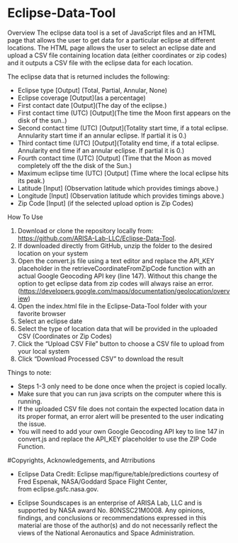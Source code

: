 # Eclipse-Data-Tool
Overview
The eclipse data tool is a set of JavaScript files and an HTML page that allows the user to get data for a particular eclipse at different locations. The HTML page allows the user to select an eclipse date and upload a CSV file containing location data (either coordinates or zip codes) and it outputs a CSV file with the eclipse data for each location. 


The eclipse data that is returned includes the following:
* Eclipse type  [Output] (Total, Partial, Annular, None)
* Eclipse coverage  [Output](as a percentage)
* First contact date  [Output](The day of the eclipse.)
* First contact time (UTC)  [Output](The time the Moon first appears on the disk of the sun..)
* Second contact time (UTC)   [Output](Totality start time, if a total eclipse.  Annularity start time if an annular eclipse.  If partial it is 0.)
* Third contact time (UTC)  [Output](Totality end time, if a total eclipse.  Annularity end time if an annular eclipse.  If partial it is 0.)
* Fourth contact time (UTC)  [Output] (Time that the Moon as moved completely off the the disk of the Sun.)
* Maximum eclipse time (UTC)  [Output] (Time where the local eclipse hits its peak.)
* Latitude [Input] (Observation latitude which provides timings above.)
* Longitude [Input] (Observation latitude which provides timings above.)
* Zip Code  [Input] (if the selected upload option is Zip Codes)

How To Use
1. Download or clone the repository locally from: https://github.com/ARISA-Lab-LLC/Eclipse-Data-Tool.
2. If downloaded directly from GitHub, unzip the folder to the desired location on your system
3. Open the convert.js file using a text editor and replace the API_KEY placeholder in the retrieveCoordinateFromZipCode function with an actual Google Geocoding API key (line 147). Without this change the option to get eclipse data from zip codes will always raise an error. (https://developers.google.com/maps/documentation/geolocation/overview)
4. Open the index.html file in the Eclipse-Data-Tool folder with your favorite browser
5. Select an eclipse date
6. Select the type of location data that will be provided in the uploaded CSV (Coordinates or Zip Codes)
7. Click the “Upload CSV File” button to choose a CSV file to upload from your local system
8. Click “Download Processed CSV” to download the result

Things to note:
* Steps 1-3 only need to be done once when the project is copied locally. 
* Make sure that you can run java scripts on the computer where this is running.   
* If the uploaded CSV file does not contain the expected location data in its proper format, an error alert will be presented to the user indicating the issue.
* You will need to add your own Google Geocoding API key to line 147 in convert.js and replace the API_KEY placeholder to use the ZIP Code Function.

#Copyrights, Acknowledgements, and Atrributions
* Eclipse Data Credit: Eclipse map/figure/table/predictions courtesy of Fred Espenak, NASA/Goddard Space Flight Center, from eclipse.gsfc.nasa.gov.

* Eclipse Soundscapes is an enterprise of ARISA Lab, LLC and is supported by NASA award No. 80NSSC21M0008. Any opinions, findings, and conclusions or recommendations expressed in this material are those of the author(s) and do not necessarily reflect the views of the National Aeronautics and Space Administration.
